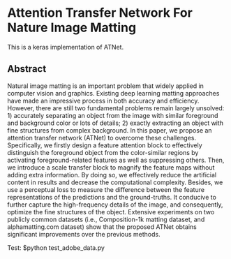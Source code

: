 # Attention Transfer Network For Nature Image Matting 
This is a keras implementation of ATNet.

## Abstract
Natural image matting is an important problem that widely applied in computer vision and graphics. Existing deep learning matting approaches have made an impressive process in both accuracy and efficiency. However, there are still two fundamental problems remain largely unsolved: 1) accurately separating an object from the image with similar foreground and background color or lots of details; 2) exactly extracting an object with fine structures from complex background. In this paper, we propose an attention transfer network (ATNet) to overcome these challenges. Specifically, we firstly design a feature attention block to effectively distinguish the foreground object from the color-similar regions by activating foreground-related features as well as suppressing others. Then, we introduce a scale transfer block to magnify the feature maps without adding extra information. By doing so, we effectively reduce the artificial content in results and decrease the computational complexity. Besides, we use a perceptual loss to measure the difference between the feature representations of the predictions and the ground-truths. It conducive to further capture the high-frequency details of the image, and consequently, optimize the fine structures of the object. Extensive experiments on two publicly common datasets (i.e., Composition-1k matting dataset, and alphamatting.com dataset) show that the proposed ATNet obtains significant improvements over the previous methods.

Test:
$python test_adobe_data.py
